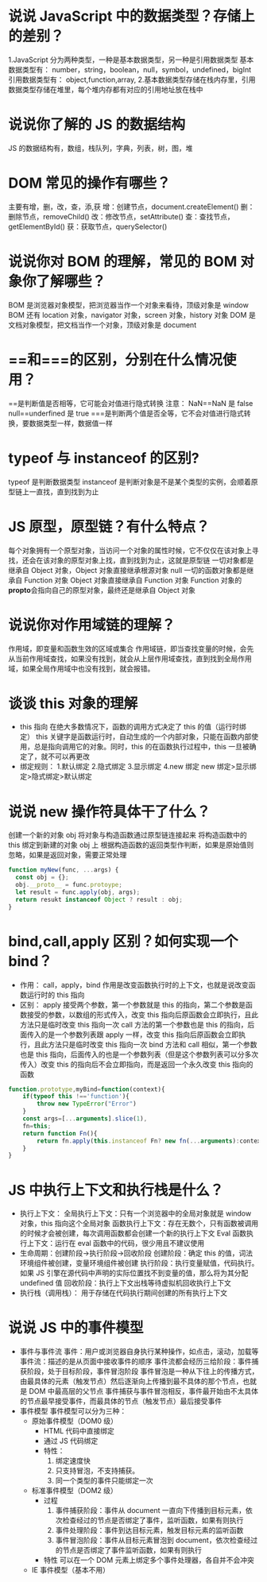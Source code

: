 # 说说 JavaScript 中的数据类型？存储上的差别？

1.JavaScript 分为两种类型，一种是基本数据类型，另一种是引用数据类型
基本数据类型有：
number，string，boolean，null，symbol，undefined，bigInt
引用数据类型有：
object,function,array, 2.基本数据类型存储在栈内存里，引用数据类型存储在堆里，每个堆内存都有对应的引用地址放在栈中

# 说说你了解的 JS 的数据结构

JS 的数据结构有，数组，栈队列，字典，列表，树，图，堆

# DOM 常见的操作有哪些？

主要有增，删，改，查，添,获
增：创建节点，document.createElement()
删：删除节点，removeChild()
改：修改节点，setAttribute()
查：查找节点，getElementById()
获：获取节点，querySelector()

# 说说你对 BOM 的理解，常见的 BOM 对象你了解哪些？

BOM 是浏览器对象模型，把浏览器当作一个对象来看待，顶级对象是 window
BOM 还有 location 对象，navigator 对象，screen 对象，history 对象
DOM 是文档对象模型，把文档当作一个对象，顶级对象是 document

# ==和===的区别，分别在什么情况使用？

==是判断值是否相等，它可能会对值进行隐式转换
注意： NaN==NaN 是 false null==underfined 是 true
===是判断两个值是否全等，它不会对值进行隐式转换，要数据类型一样，数据值一样

# typeof 与 instanceof 的区别?

typeof 是判断数据类型
instanceof 是判断对象是不是某个类型的实例，会顺着原型链上一直找，直到找到为止

# JS 原型，原型链？有什么特点？

每个对象拥有一个原型对象，当访问一个对象的属性时候，它不仅仅在该对象上寻找，还会在该对象的原型对象上找，直到找到为止，这就是原型链
一切对象都是继承自 Object 对象，Object 对象直接继承根源对象 null
一切的函数对象都是继承自 Function 对象
Object 对象直接继承自 Function 对象
Function 对象的**propto**会指向自己的原型对象，最终还是继承自 Object 对象

# 说说你对作用域链的理解？

作用域，即变量和函数生效的区域或集合
作用域链，即当查找变量的时候，会先从当前作用域查找，如果没有找到，就会从上层作用域查找，直到找到全局作用域，如果全局作用域中也没有找到，就会报错。

# 谈谈 this 对象的理解

- this 指向
  在绝大多数情况下，函数的调用方式决定了 this 的值（运行时绑定）
  this 关键字是函数运行时，自动生成的一个内部对象，只能在函数内部使用，总是指向调用它的对象。同时，this 的在函数执行过程中，this 一旦被确定了，就不可以再更改
- 绑定规则： 1.默认绑定 2.隐式绑定 3.显示绑定 4.new 绑定
  new 绑定>显示绑定>隐式绑定>默认绑定

# 说说 new 操作符具体干了什么？

创建一个新的对象 obj
将对象与构造函数通过原型链连接起来
将构造函数中的 this 绑定到新建的对象 obj 上
根据构造函数的返回类型作判断，如果是原始值则忽略，如果是返回对象，需要正常处理

```js
function myNew(func, ...args) {
  const obj = {};
  obj.__proto__ = func.protoype;
  let result = func.apply(obj, args);
  return resukt instanceof Object ? result : obj;
}
```

# bind,call,apply 区别？如何实现一个 bind？

- 作用：
  call，apply，bind 作用是改变函数执行时的上下文，也就是说改变函数运行时的 this 指向
- 区别：
  apply 接受两个参数，第一个参数就是 this 的指向，第二个参数是函数接受的参数，以数组的形式传入，改变 this 指向后原函数会立即执行，且此方法只是临时改变 this 指向一次
  call 方法的第一个参数也是 this 的指向，后面传入的是一个参数列表跟 apply 一样，改变 this 指向后原函数会立即执行，且此方法只是临时改变 this 指向一次
  bind 方法和 call 相似，第一个参数也是 this 指向，后面传入的也是一个参数列表（但是这个参数列表可以分多次传入）改变 this 的指向后不会立即指向，而是返回一个永久改变 this 指向的函数

```js
function.prototype,myBind=function(context){
    if(typeof this !=='function'){
        throw new TypeError("Error")
    }
    const args=[...arguments].slice(1),
    fn=this;
    return function Fn(){
        return fn.apply(this.instanceof Fn? new fn(...arguments):context,args.concat(...arguments))
    }
}
```

# JS 中执行上下文和执行栈是什么？

- 执行上下文：
  全局执行上下文：只有一个浏览器中的全局对象就是 window 对象，this 指向这个全局对象
  函数执行上下文：存在无数个，只有函数被调用的时候才会被创建，每次调用函数都会创建一个新的执行上下文
  Eval 函数执行上下文：运行在 eval 函数中的代码，很少用且不建议使用
- 生命周期：创建阶段->执行阶段->回收阶段
  创建阶段：确定 this 的值，词法环境组件被创建，变量环境组件被创建
  执行阶段：执行变量赋值，代码执行。如果 JS 引擎在源代码中声明的实际位置找不到变量的值，那么将为其分配 undefined 值
  回收阶段：执行上下文出栈等待虚拟机回收执行上下文
- 执行栈（调用栈）：
  用于存储在代码执行期间创建的所有执行上下文

# 说说 JS 中的事件模型

- 事件与事件流
  事件：用户或浏览器自身执行某种操作，如点击，滚动，加载等
  事件流：描述的是从页面中接收事件的顺序
  事件流都会经历三给阶段：事件捕获阶段，处于目标阶段，事件冒泡阶段
  事件冒泡是一种从下往上的传播方式，由最具体的元素（触发节点）然后逐渐向上传播到最不具体的那个节点，也就是 DOM 中最高层的父节点
  事件捕获与事件冒泡相反，事件最开始由不太具体的节点最早接受事件，而最具体的节点（触发节点）最后接受事件
- 事件模型
  事件模型可以分为三种：
  - 原始事件模型（DOM0 级）
    - HTML 代码中直接绑定
    - 通过 JS 代码绑定
    - 特性：
      1. 绑定速度快
      2. 只支持冒泡，不支持捕获。
      3. 同一个类型的事件只能绑定一次
  - 标准事件模型（DOM2 级）
    - 过程
      1. 事件捕获阶段：事件从 document 一直向下传播到目标元素，依次检查经过的节点是否绑定了事件，监听函数，如果有则执行
      2. 事件处理阶段：事件到达目标元素，触发目标元素的监听函数
      3. 事件冒泡阶段：事件从目标元素冒泡到 document，依次检查经过的节点是否绑定了事件监听函数，如果有则执行
    - 特性
      可以在一个 DOM 元素上绑定多个事件处理器，各自并不会冲突
  - IE 事件模型（基本不用）
